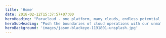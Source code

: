 ```yaml
---
title: 'Home'
date: 2018-02-12T15:37:57+07:00
heroHeading: "Paracloud - one platform, many clouds, endless potential."
heroSubHeading: "Push the boundaries of cloud operations with our unmatched workflows."
heroBackground: 'images/jason-blackeye-1191801-unsplash.jpg'
---
```

